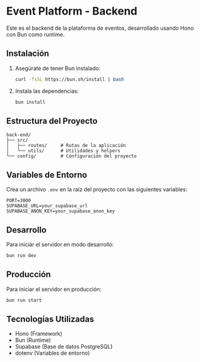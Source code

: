 # Event Platform - Backend

Este es el backend de la plataforma de eventos, desarrollado usando Hono con Bun como runtime.

## Instalación

1. Asegúrate de tener Bun instalado:
   ```bash
   curl -fsSL https://bun.sh/install | bash
   ```

2. Instala las dependencias:
   ```bash
   bun install
   ```

## Estructura del Proyecto

```
back-end/
├── src/
│   ├── routes/     # Rutas de la aplicación
│   └── utils/      # Utilidades y helpers
└── config/         # Configuración del proyecto
```

## Variables de Entorno

Crea un archivo `.env` en la raíz del proyecto con las siguientes variables:

```
PORT=3000
SUPABASE_URL=your_supabase_url
SUPABASE_ANON_KEY=your_supabase_anon_key
```

## Desarrollo

Para iniciar el servidor en modo desarrollo:
```bash
bun run dev
```

## Producción

Para iniciar el servidor en producción:
```bash
bun run start
```

## Tecnologías Utilizadas

- Hono (Framework)
- Bun (Runtime)
- Supabase (Base de datos PostgreSQL)
- dotenv (Variables de entorno)
